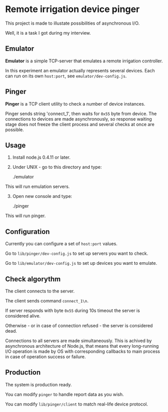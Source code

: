 # Remote irrigation device pinger

This project is made to illustate possibilities of asynchronous I/O.

Well, it is a task I got during my interview.

## Emulator

**Emulator** is a simple TCP-server that emulates a remote irrigation controller.

In this experiment an emulator actually represents several devices.
Each can run on its own `host:port`, see `emulator/dev-config.js`.

## Pinger

**Pinger** is a TCP client utility to check a number of device instances.

Pinger sends string 'connect_1', then waits for `0x55` byte from device.
The connections to devices are made asynchronously, so response waiting
stage does not freeze the client process and several checks at once are
possible.

## Usage

1. Install node.js 0.4.11 or later.

2. Under UNIX - go to this directory and type:

    ./emulator

This will run emulation servers.

3. Open new console and type:

    ./pinger

This will run pinger.

## Configuration

Currently you can configure a set of `host:port` values.

Go to `lib/pinger/dev-config.js` to set up servers you want to check.

Go to `lib/emulator/dev-config.js` to set up devices you want to emulate.

## Check algorythm

The client connects to the server.

The client sends command `connect_1\n`.

If server responds with byte `0x55` during 10s timeout the server is considered alive.

Otherwise - or in case of connection refused - the server is considered dead.

Connections to all servers are made simultaneously.
This is achived by asynchronous architecture of Node.js, that means that
every long-running I/O operation is made by OS with corresponding
callbacks to main process in case of operation success or failure.

## Production

The system is production ready.

You can modify `pinger` to handle report data as you wish.

You can modify `lib/pinger/client` to match real-life device protocol.
